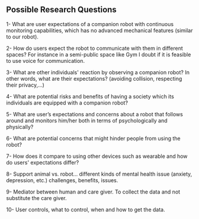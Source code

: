 ## Possible Research Questions

1- What are user expectations of a companion robot with continuous monitoring capabilities, which has no advanced mechanical features (similar to our robot).  

2- How do users expect the robot to communicate with them in different spaces? For instance in a semi-public space like Gym I doubt if it is feasible to use voice for communication.  

3- What are other individuals' reaction by observing a companion robot? In other words, what are their expectations? (avoiding collision, respecting their privacy,…)  

4- What are potential risks and benefits of having a society which its individuals are equipped with a companion robot?

5- What are user’s expectations and concerns about a robot that follows around and monitors him/her both in terms of psychologically and physically?

6- What are potential concerns that might hinder people from using the robot?

7- How does it compare to using other devices such as wearable and how do users' expectations differ? 

8- Support animal vs. robot... different kinds of mental health issue (anxiety, depression, etc.)
   challenges, benefits, issues.

9- Mediator between human and care giver. To collect the data and not substitute the care giver.

10- User controls, what to control, when and how to get the data.
